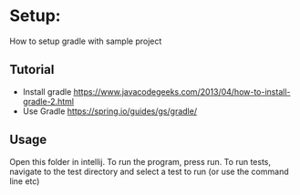 Setup: 
======

How to setup gradle with sample project

## Tutorial
 * Install gradle https://www.javacodegeeks.com/2013/04/how-to-install-gradle-2.html 
 * Use Gradle https://spring.io/guides/gs/gradle/

## Usage

Open this folder in intellij.
To run the program, press run. 
To run tests, navigate to the test directory and select a test to run
(or use the command line etc)
 
